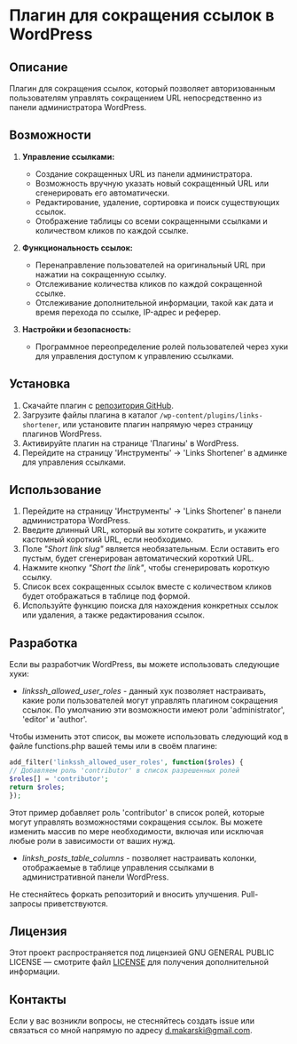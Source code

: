# Плагин для сокращения ссылок в WordPress

## Описание

Плагин для сокращения ссылок, который позволяет авторизованным пользователям управлять сокращением URL непосредственно
из панели администратора WordPress.

## Возможности

1. **Управление ссылками:**
    - Создание сокращенных URL из панели администратора.
    - Возможность вручную указать новый сокращенный URL или сгенерировать его автоматически.
    - Редактирование, удаление, сортировка и поиск существующих ссылок.
    - Отображение таблицы со всеми сокращенными ссылками и количеством кликов по каждой ссылке.

2. **Функциональность ссылок:**
    - Перенаправление пользователей на оригинальный URL при нажатии на сокращенную ссылку.
    - Отслеживание количества кликов по каждой сокращенной ссылке.
    - Отслеживание дополнительной информации, такой как дата и время перехода по ссылке, IP-адрес и реферер.

3. **Настройки и безопасность:**
    - Программное переопределение ролей пользователей через хуки для управления доступом к управлению ссылками.

## Установка

1. Скачайте плагин с [репозитория GitHub](https://github.com/makaravich/links-shortener).
2. Загрузите файлы плагина в каталог `/wp-content/plugins/links-shortener`, или установите плагин напрямую через страницу
   плагинов WordPress.
3. Активируйте плагин на странице 'Плагины' в WordPress.
4. Перейдите на страницу 'Инструменты' -> 'Links Shortener' в админке для управления ссылками.

## Использование

1. Перейдите на страницу 'Инструменты' -> 'Links Shortener' в панели администратора WordPress.
2. Введите длинный URL, который вы хотите сократить, и укажите кастомный короткий URL, если необходимо.
3. Поле _"Short link slug"_ является необязательным. Если оставить его пустым, будет сгенерирован автоматический
   короткий URL.
4. Нажмите кнопку _"Short the link"_, чтобы сгенерировать короткую ссылку.
5. Список всех сокращенных ссылок вместе с количеством кликов будет отображаться в таблице под формой.
6. Используйте функцию поиска для нахождения конкретных ссылок или удаления, а также редактирования ссылок.

## Разработка

Если вы разработчик WordPress, вы можете использовать следующие хуки:

- _linkssh_allowed_user_roles_ - данный хук позволяет настраивать, какие роли пользователей могут управлять плагином
  сокращения ссылок. По умолчанию эти возможности имеют роли 'administrator', 'editor' и 'author'.

Чтобы изменить этот список, вы можете использовать следующий код в файле functions.php вашей темы или в своём плагине:

```php
add_filter('linkssh_allowed_user_roles', function($roles) {
// Добавляем роль 'contributor' в список разрешенных ролей
$roles[] = 'contributor';
return $roles;
});
```

Этот пример добавляет роль 'contributor' в список ролей, которые могут управлять возможностями сокращения ссылок. Вы
можете изменить массив по мере необходимости, включая или исключая любые роли в зависимости от ваших нужд.

- _linksh_posts_table_columns_ - позволяет настраивать колонки, отображаемые в таблице управления ссылками в
  административной панели WordPress.

Не стесняйтесь форкать репозиторий и вносить улучшения. Pull-запросы приветствуются.

## Лицензия

Этот проект распространяется под лицензией GNU GENERAL PUBLIC LICENSE — смотрите файл [LICENSE](LICENSE) для получения
дополнительной информации.

## Контакты

Если у вас возникли вопросы, не стесняйтесь создать issue или связаться со мной напрямую
по адресу [d.makarski@gmail.com](mailto:d.makarski@gmail.com).
